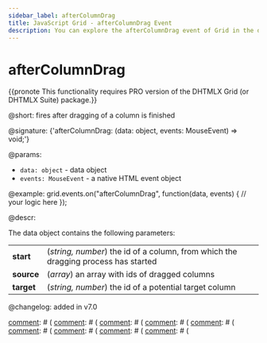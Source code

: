 ```yaml
---
sidebar_label: afterColumnDrag
title: JavaScript Grid - afterColumnDrag Event 
description: You can explore the afterColumnDrag event of Grid in the documentation of the DHTMLX JavaScript UI library. Browse developer guides and API reference, try out code examples and live demos, and download a free 30-day evaluation version of DHTMLX Suite 7.
---
```


# afterColumnDrag

{{pronote This functionality requires PRO version of the DHTMLX Grid (or DHTMLX Suite) package.}}

@short: fires after dragging of a column is finished

@signature: {'afterColumnDrag: (data: object, events: MouseEvent) => void;'}

@params:
- `data: object` - data object
- `events: MouseEvent` - a native HTML event object

@example:
grid.events.on("afterColumnDrag", function(data, events) {
    // your logic here
});

@descr:

The data object contains the following parameters:

<table>
	<tbody>
        <tr>
			<td><b>start</b></td>
			<td>(<i>string, number</i>) the id of a column, from which the dragging process has started</td>
		</tr>
        <tr>
			<td><b>source</b></td>
			<td>(<i>array</i>) an array with ids of dragged columns</td>
		</tr>
        <tr>
			<td><b>target</b></td>
			<td>(<i>string, number</i>) the id of a potential target column</td>
		</tr>
    </tbody>
</table>

@changelog: added in v7.0

[comment]: # (@relatedapi:)
[comment]: # ([](grid/api/grid_dragitem_config.md)
[comment]: # ([](grid/api/grid_aftercolumndrop_event.md)
[comment]: # ([](grid/api/grid_beforecolumndrag_event.md)
[comment]: # ([](grid/api/grid_beforecolumndrop_event.md)
[comment]: # ([](grid/api/grid_cancolumndrop_event.md)
[comment]: # ([](grid/api/grid_cancelcolumndrop_event.md)
[comment]: # ([](grid/api/grid_dragcolumnin_event.md)
[comment]: # ([](grid/api/grid_dragcolumnout_event.md)
[comment]: # ([](grid/api/grid_dragcolumnstart_event.md)

[comment]: # (@related: grid/configuration.md#drag-n-drop-inside-the-grid)
